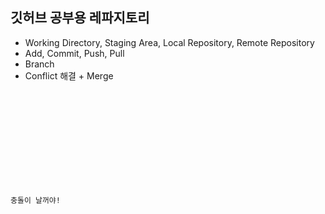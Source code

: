 ## 깃허브 공부용 레파지토리

- Working Directory, Staging Area, Local Repository, Remote Repository
- Add, Commit, Push, Pull
- Branch
- Conflict 해결 + Merge

<code>
<!DOCTYPE html>
<html lang="en">
  <head>
    <meta charset="UTF-8" />
    <meta http-equiv="X-UA-Compatible" content="IE=edge" />
    <meta name="viewport" content="width=device-width, initial-scale=1.0" />
    <title>이건 새로운 기능!</title>
  </head>
  <body>
    <p>충돌이 날꺼야!</p>
  </body>
</html>
</code>
